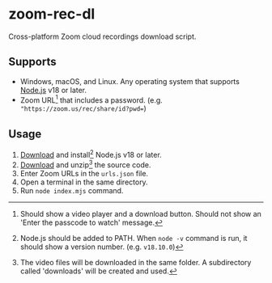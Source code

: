 # zoom-rec-dl

Cross-platform Zoom cloud recordings download script.

## Supports

- Windows, macOS, and Linux. Any operating system that supports [Node.js](https://nodejs.org/) v18 or later.
- Zoom URL[^1] that includes a password. (e.g. `"https://zoom.us/rec/share/id?pwd=`)

## Usage

1. [Download](https://nodejs.org/en/download/) and install[^2] Node.js v18 or later.
2. [Download](https://github.com/hyunbinseo/zoom-rec-dl/archive/refs/heads/main.zip) and unzip[^3] the source code.
3. Enter Zoom URLs in the `urls.json` file.
4. Open a terminal in the same directory.
5. Run `node index.mjs` command.

[^1]: Should show a video player and a download button. Should not show an 'Enter the passcode to watch' message.
[^2]: Node.js should be added to PATH. When `node -v` command is run, it should show a version number. (e.g. `v18.10.0`)
[^3]: The video files will be downloaded in the same folder. A subdirectory called 'downloads' will be created and used.
